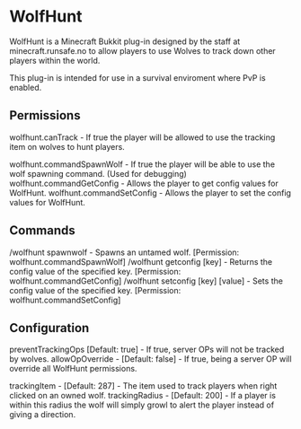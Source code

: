 WolfHunt
========

WolfHunt is a Minecraft Bukkit plug-in designed by the staff at minecraft.runsafe.no to allow players to use Wolves to track down other players within the world.

This plug-in is intended for use in a survival enviroment where PvP is enabled.

Permissions
-----------

wolfhunt.canTrack - If true the player will be allowed to use the tracking item on wolves to hunt players.

wolfhunt.commandSpawnWolf - If true the player will be able to use the wolf spawning command. (Used for debugging)
wolfhunt.commandGetConfig - Allows the player to get config values for WolfHunt.
wolfhunt.commandSetConfig - Allows the player to set the config values for WolfHunt.

Commands
--------

/wolfhunt spawnwolf - Spawns an untamed wolf. [Permission: wolfhunt.commandSpawnWolf]
/wolfhunt getconfig [key] - Returns the config value of the specified key. [Permission: wolfhunt.commandGetConfig]
/wolfhunt setconfig [key] [value] - Sets the config value of the specified key. [Permission: wolfhunt.commandSetConfig]

Configuration
--------

preventTrackingOps [Default: true] - If true, server OPs will not be tracked by wolves.
allowOpOverride - [Default: false] - If true, being a server OP will override all WolfHunt permissions.

trackingItem - [Default: 287] - The item used to track players when right clicked on an owned wolf.
trackingRadius - [Default: 200] - If a player is within this radius the wolf will simply growl to alert the player instead of giving a direction.